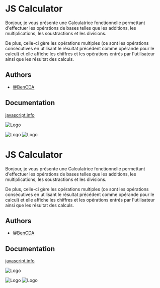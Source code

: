 # JS Calculator

Bonjour, je vous présente une Calculatrice fonctionnelle permettant d'effectuer les opérations de bases telles que les additions, les multiplications, les soustractions et les divisions.


De plus, celle-ci gère les opérations multiples (ce sont les opérations consécutives en utilisant le résultat précédent comme opérande pour le calcul) et elle affiche les chiffres et les opérations entrés par l'utilisateur ainsi que les résultat des calculs.



## Authors

- [@BenCDA](https://www.github.com/BenCDA)


## Documentation

[javascript.info](https://fr.javascript.info)


![Logo](https://upload.wikimedia.org/wikipedia/commons/6/6a/JavaScript-logo.png)

![Logo](https://upload.wikimedia.org/wikipedia/commons/thumb/6/61/HTML5_logo_and_wordmark.svg/640px-HTML5_logo_and_wordmark.svg.png)
![Logo](https://upload.wikimedia.org/wikipedia/commons/thumb/d/d5/CSS3_logo_and_wordmark.svg/1452px-CSS3_logo_and_wordmark.svg.png)

# JS Calculator

Bonjour, je vous présente une Calculatrice fonctionnelle permettant d'effectuer les opérations de bases telles que les additions, les multiplications, les soustractions et les divisions.


De plus, celle-ci gère les opérations multiples (ce sont les opérations consécutives en utilisant le résultat précédent comme opérande pour le calcul) et elle affiche les chiffres et les opérations entrés par l'utilisateur ainsi que les résultat des calculs.



## Authors

- [@BenCDA](https://www.github.com/BenCDA)


## Documentation

[javascript.info](https://fr.javascript.info)


![Logo](https://upload.wikimedia.org/wikipedia/commons/6/6a/JavaScript-logo.png)

![Logo](https://upload.wikimedia.org/wikipedia/commons/thumb/6/61/HTML5_logo_and_wordmark.svg/640px-HTML5_logo_and_wordmark.svg.png)
![Logo](https://upload.wikimedia.org/wikipedia/commons/thumb/d/d5/CSS3_logo_and_wordmark.svg/1452px-CSS3_logo_and_wordmark.svg.png)
